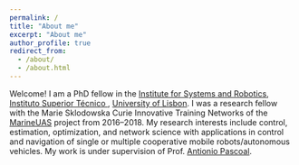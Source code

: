 ```yaml
---
permalink: /
title: "About me"
excerpt: "About me"
author_profile: true
redirect_from: 
  - /about/
  - /about.html
---
```


Welcome! I am a PhD fellow in the [Institute for Systems and Robotics](https://welcome.isr.tecnico.ulisboa.pt/), [Instituto Superior Técnico
](https://tecnico.ulisboa.pt/en/), [University of Lisbon](https://www.ulisboa.pt/en). I was a research fellow with the Marie Sklodowska Curie Innovative Training Networks of the [MarineUAS](http://www.marineuas.eu/) project from 2016–2018. My research interests include control, estimation, optimization, and network science with applications in control and navigation of single or multiple cooperative mobile robots/autonomous vehicles. My work is under supervision of Prof. [Antionio Pascoal](https://welcome.isr.tecnico.ulisboa.pt/author/antoniomanueldossantos/).

